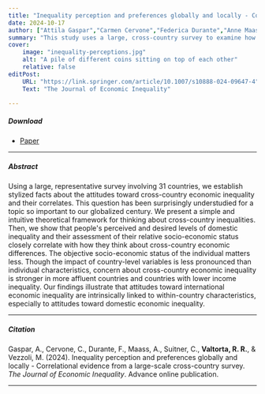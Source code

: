 ```yaml
---
title: "Inequality perception and preferences globally and locally - Correlational evidence from a large-scale cross-country survey" 
date: 2024-10-17
author: ["Attila Gaspar","Carmen Cervone","Federica Durante","Anne Maass","Caterina Suitner",<b>Roberta Rosa Valtorta</b>,"Michela Vezzoli"]
summary: "This study uses a large, cross-country survey to examine how people's attitudes toward domestic economic inequality influence their views on cross-country economic disparities."
cover:
    image: "inequality-perceptions.jpg"
    alt: "A pile of different coins sitting on top of each other"
    relative: false
editPost:
    URL: "https://link.springer.com/article/10.1007/s10888-024-09647-4"
    Text: "The Journal of Economic Inequality"

---
```


##### Download

<ul>
  <li><a href="inequality-perceptions.pdf" target="_blank">Paper</a></li>
</ul>

---

##### Abstract

Using a large, representative survey involving 31 countries, we establish stylized facts about the attitudes toward cross-country economic inequality and their correlates. This question has been surprisingly understudied for a topic so important to our globalized century. We present a simple and intuitive theoretical framework for thinking about cross-country inequalities. Then, we show that people's perceived and desired levels of domestic inequality and their assessment of their relative socio-economic status closely correlate with how they think about cross-country economic differences. The objective socio-economic status of the individual matters less. Though the impact of country-level variables is less pronounced than individual characteristics, concern about cross-country economic inequality is stronger in more affluent countries and countries with lower income inequality. Our findings illustrate that attitudes toward international economic inequality are intrinsically linked to within-country characteristics, especially to attitudes toward domestic economic inequality. 

---

##### Citation

Gaspar, A., Cervone, C., Durante, F., Maass, A., Suitner, C., **Valtorta, R. R.**, & Vezzoli, M. (2024). Inequality perception and preferences globally and locally - Correlational evidence from a large-scale cross-country survey. *The Journal of Economic Inequality*. Advance online publication.

---